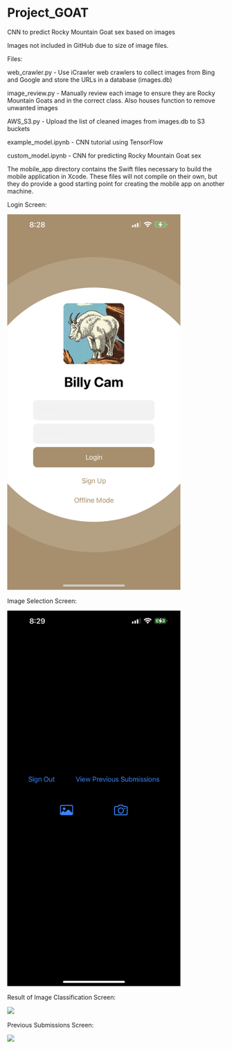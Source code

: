 # Project_GOAT
CNN to predict Rocky Mountain Goat sex based on images

Images not included in GitHub due to size of image files.

Files:


web_crawler.py - Use iCrawler web crawlers to collect images from Bing and Google and store the URLs in a database (images.db)

image_review.py - Manually review each image to ensure they are Rocky Mountain Goats and in the correct class. Also houses function to remove unwanted images

AWS_S3.py - Upload the list of cleaned images from images.db to S3 buckets

example_model.ipynb - CNN tutorial using TensorFlow

custom_model.ipynb - CNN for predicting Rocky Mountain Goat sex

The mobile_app directory contains the Swift files necessary to build the mobile application in Xcode. These files will not compile on their own, but they do provide a good starting point for creating the mobile app on another machine.

Login Screen:

<img src="https://github.com/trevor-leach803/Project_GOAT/blob/main/mobile_app/app_screenshots/LoginScreen.PNG" width="400" />

Image Selection Screen:

<img src="https://github.com/trevor-leach803/Project_GOAT/blob/main/mobile_app/app_screenshots/ImageSelection.PNG" width="400" />

Result of Image Classification Screen:

<img src="https://github.com/trevor-leach803/Project_GOAT/blob/main/mobile_app/app_screenshots/ImageClassification.PNG" width="400" />

Previous Submissions Screen:

<img src="https://github.com/trevor-leach803/Project_GOAT/blob/main/mobile_app/app_screenshots/PreviousSubmissions.PNG" width="400" />
